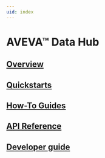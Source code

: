 ```yaml
---
uid: index
---
```


# AVEVA™ Data Hub

## [Overview](xref:WhatIsADH)

## [Quickstarts](xref:GettingStartedWithTrendData)

## [How-To Guides](xref:CreateConfigureAsset)

## [API Reference](xref:osisoftCloudServices)

## [Developer guide](xref:lp-dev-guide)
